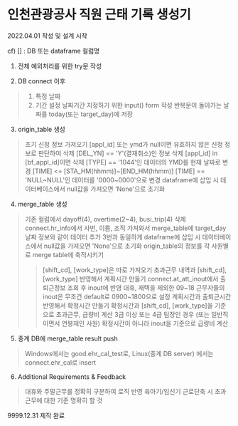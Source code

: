 # 인천관광공사 직원 근태 기록 생성기

2022.04.01 작성 및 설계 시작

cf) [] : DB 또는 dataframe 컬럼명

1. 전체 예외처리를 위한 try문 작성

2. DB connect 이후
 > 1) 특정 날짜
 > 2) 기간 설정
 > 날짜기간 지정하기 위한 input() form 작성
 > 반복문이 돌아가는 날짜를 today(또는 target_day)에 저장
 
3. origin_table 생성
 > 초기 신청 정보 가져오기
 > [appl_id] 또는 ymd가 null이면 유효하지 않은 신청 정보로 판단하여 삭제
 > [DEL_YN] == 'Y'(결재취소)인 정보 삭제
 > [appl_id] in [bf_appl_id]이면 삭제
 > [TYPE] == '1044'인 데이터의 YMD를 현재 날짜로 변경
 > [TIME] <= [STA_HM(hhmm)]~[END_HM(hhmm)]
 > [TIME] == 'NULL~NULL'인 데이터를 '0000~0000'으로 변경
 > dataframe에 삽입 시 데이터베이스에서 null값을 가져오면 'None'으로 초기화
 
4. merge_table 생성
 > 기존 컬럼에서 dayoff(4), overtime(2~4), busi_trip(4) 삭제
 > connect.hr_info에서 사번, 이름, 조직 가져와서 merge_table에 target_day 날짜 정보와 같이 데이터 추가
 > 3번과 동일하게 dataframe에 삽입 시 데이터베이스에서 null값을 가져오면 'None'으로 초기화
 > origin_table의 정보를 각 사원별로 merge table에 축적시키기
 > > [shift_cd], [work_type]은 따로 가져오기
 > 초과근무 내역과 [shift_cd], [work_type] 반영해서 계획시간 만들기
 > connect.at_att_inout에서 출퇴근정보 조회 후 inout에 반영 
 > > 대휴, 재택을 제외한 09~18 근무자들의 inout은 무조건 default로 0900~1800으로 설정
 > 계획시간과 출퇴근시간 반영해서 확정시간 만들기
 > 확정시간과 [shift_cd], [work_type]을 기준으로 초과근무, 급량비 계산
 > > 3급 이상 또는 4급 팀장인 경우 (또는 일반직이면서 연봉제인 사원) 확정시간이 아니라 inout을 기준으로 급량비 계산
 
5. 중계 DB에 merge_table result push
 > Windows에서는 good.ehr_cal_test로, Linux(중계 DB server) 에서는 connect.ehr_cal로 insert
 
6. Additional Requirements & Feedback
 > 대휴와 주말근무를 정확히 구분하여 로직 반영
 > 육아기/임신기 근로단축 시 초과근무에 대한 기준 명확히 할 것
 
9999.12.31 제작 완료